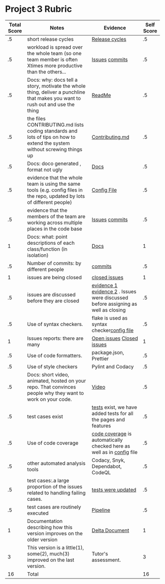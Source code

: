 # Project 3 Rubric
|Total Score|Notes| Evidence|Self Score|
|-----|---------|------|-----|
|.5| short release cycles|[Release cycles]( https://github.com/elric97/feature-hunt/releases)|.5|
|.5| workload is spread over the whole team (so one team member is often Xtimes more productive than the others...|[Issues](https://github.com/elric97/feature-hunt/issues) [commits](https://github.com/elric97/feature-hunt/pulse)|.5|
|.5|Docs: why: docs tell a story, motivate the whole thing, deliver a punchline that makes you want to rush out and use the thing |[ReadMe](https://github.com/elric97/feature-hunt/blob/main/README.md) |.5|
|.5|the files CONTRIBUTING.md lists coding standards and lots of tips on how to extend the system without screwing things up  |[Contributing.md](https://github.com/elric97/feature-hunt/blob/main/CONTRIBUTING.md) |.5|
|.5|Docs: doco generated , format not ugly  |[Docs](https://elric97.github.io/CmyPlot/)|.5|
|.5|evidence that the whole team is using the same tools (e.g. config files in the repo, updated by lots of different people) |[Config File](https://github.com/elric97/feature-hunt/blob/main/package.json) |.5|
|.5|evidence that the members of the team are working across multiple places in the code base |[Issues](https://github.com/elric97/feature-hunt/issues) [commits](https://github.com/elric97/feature-hunt/pulse)|.5|
|1|Docs: what: point descriptions of each class/function (in isolation)  |[Docs](https://elric97.github.io/CmyPlot/)|1|
|.5|Number of commits: by different people  | [commits](https://github.com/elric97/feature-hunt/pulse)|.5|
|1|issues are being closed | [closed issues](https://github.com/elric97/feature-hunt/issues?q=is%3Aissue+is%3Aclosed)|1|
|.5|issues are discussed before they are closed | [evidence 1](https://github.com/elric97/feature-hunt/issues/28) [evidence 2](https://github.com/elric97/feature-hunt/issues/16) . Issues were discussed before assigning as well as closing|.5|
|.5|Use of syntax checkers. | flake is used as syntax checker[config file](https://github.com/ShreeSub/CmyPlot/blob/main/.github/workflows/python-app.yml)|.5|
|1|Issues reports: there are many  |[Open issues](https://github.com/elric97/feature-hunt/issues?q=is%3Aopen+is%3Aissue) [Closed issues](https://github.com/elric97/feature-hunt/issues?q=is%3Aissue+is%3Aclosed)|1|
|.5|Use of code formatters. |package.json, Prettier |.5|
|.5|Use of style checkers |Pylint and Codacy |.5|
|.5|Docs: short video, animated, hosted on your repo. That convinces people why they want to work on your code. |[Video](https://github.com/ShreeSub/CmyPlot#visual-walkthrough)|.5|
|.5|test cases exist  | [tests](https://github.com/elric97/feature-hunt/tree/main/test) exist, we have added tests for all the pages and features|.5|
|.5|Use of code coverage  | [code coverage](https://codecov.io/gh/ShreeSub/CmyPlot) is automatically checked here as well as in [config](https://github.com/ShreeSub/CmyPlot/blob/main/.github/workflows/python-app.yml) file|.5|
|.5|other automated analysis tools  | Codacy, Snyk, Dependabot, CodeQL |.5|
|.5|test cases:.a large proportion of the issues related to handling failing cases. | [tests were updated](https://github.com/ShreeSub/CmyPlot/commit/1360a5f02baa5412c768d925ff001fda75e7b28b)|.5|
|.5|test cases are routinely executed |[Pipeline](https://github.com/elric97/feature-hunt/actions)|.5|
|1|Documentation describing how this version improves on the older version|[Delta Document](https://github.com/elric97/feature-hunt/blob/main/Phase_3_Docs/deltaDocument.md)|1| 
|3|This version is a little(1), some(2), much(3) improved on the last version.|Tutor's assessment.|3|
|16| Total||16|
